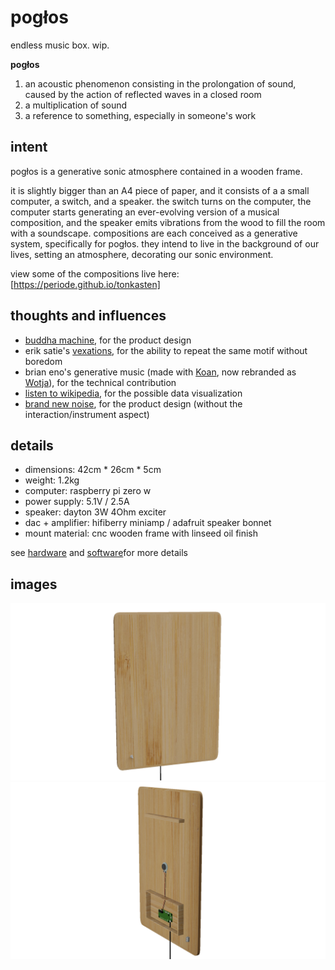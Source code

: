 # pogłos

endless music box. wip.

**pogłos**

1. an acoustic phenomenon consisting in the prolongation of sound, caused by the action of reflected waves in  a closed room
2. a multiplication of sound
3. a reference to something, especially in someone's work

## intent

pogłos is a generative sonic atmosphere contained in a wooden frame.

it is slightly bigger than an A4 piece of paper, and it consists of a a small computer, a switch, and a speaker. the switch turns on the computer, the computer starts generating an ever-evolving version of a musical composition, and the speaker emits vibrations from the wood to fill the room with a soundscape. compositions are each conceived as a generative system, specifically for pogłos. they intend to live in the background of our lives, setting an atmosphere, decorating our sonic environment.

view some of the compositions live here: [https://periode.github.io/tonkasten]

## thoughts and influences

- [buddha machine](https://www.youtube.com/watch?v=VlSM3GMuYVU), for the product design
- erik satie's [vexations](https://en.wikipedia.org/wiki/Vexations), for the ability to repeat the same motif without boredom
- brian eno's generative music (made with [Koan](https://www.wired.com/1997/10/can-generative-music-carry-the-nets-tunes/), now rebranded as [Wotja](https://intermorphic.com/wotja/)), for the technical contribution
- [listen to wikipedia](http://listen.hatnote.com/), for the possible data visualization
- [brand new noise](https://www.brandnewnoise.com/), for the product design (without the interaction/instrument aspect)

## details

- dimensions: 42cm * 26cm * 5cm
- weight: 1.2kg
- computer: raspberry pi zero w
- power supply: 5.1V / 2.5A
- speaker: dayton 3W 4Ohm exciter
- dac + amplifier: hifiberry miniamp / adafruit speaker bonnet
- mount material: cnc wooden frame with linseed oil finish

see [hardware](hardware/README.md) and [software](software/README.md)for more details

## images

![front view of the panel](docs/images/frame_1.png)
![back view of the panel](docs/images/frame_2.png)
